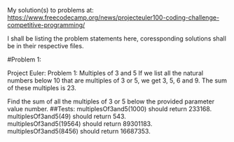 My solution(s) to problems at: https://www.freecodecamp.org/news/projecteuler100-coding-challenge-competitive-programming/

I shall be listing the problem statements here, coressponding solutions shall be in their respective files.

#Problem 1:

Project Euler: Problem 1: Multiples of 3 and 5
If we list all the natural numbers below 10 that are multiples of 3 or 5, we get 3, 5, 6 and 9. The sum of these multiples is 23.

Find the sum of all the multiples of 3 or 5 below the provided parameter value number.
##Tests:
multiplesOf3and5(1000) should return 233168.  
multiplesOf3and5(49) should return 543.  
multiplesOf3and5(19564) should return 89301183.  
multiplesOf3and5(8456) should return 16687353.  